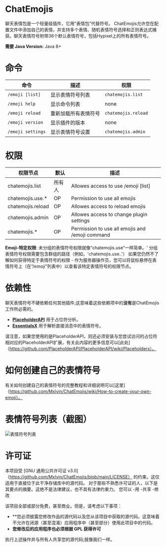 # ChatEmojis
聊天表情包是一个轻量级插件，它用“表情包”代替符号。
ChatEmojis允许您在配置文件中添加自己的表情，并支持多个表情、随机表情符号选择和正则表达式捕获。聊天表情符号附带36个默认表情符号，包括Hypixel上的所有表情符号。

**需要 Java Version:** Java 8+

# 命令
| 命令 | 描述 | 权限 |
| ------  | ------ | ------ |
| `/emoji [list]` | 显示表情符号列表 | `chatemojis.list` |
| `/emoji help` | 显示命令列表 | none |
| `/emoji reload` | 重新加载所有表情符号 | `chatemojis.reload` |
| `/emoji version` | 显示插件的版本 | none |
| `/emoji settings` | 显示表情符号设置 | `chatemojis.admin` |

# 权限
| 权限节点 | 默认 | 描述
| ------ | ------ | ------ |
| chatemojis.list | 所有人 | Allowes access to use /emoji [list] |
| chatemojis.use.* | OP | Permission to use all emojis |
| chatemojis.reload | OP | Allowes access to reload emojis |
| chatemojis.admin | OP | Allowes access to change plugin settings |
| chatemojis.* | OP | Permission to use all emojis and /emoji command |

**Emoji-特定权限**:
未分组的表情符号权限就像“chatemojis.use”一样简单。<name>'
分组表情符号权限需要包含群组的路径（例如，'chatemojis.use.<group-path>.<name>'）
如果您仍然不了解如何获得特定于表情符号的权限 - 作为服务器操作员，您可以将鼠标悬停在表情符号上（在“/emoji”列表中）以查看该特定表情符号的权限节点。

# 依赖性
聊天表情符号不硬依赖任何其他插件;这意味着这些依赖项中的**没有**是ChatEmojis工作所必需的。
- **[PlaceholderAPI](https://www.spigotmc.org/resources/placeholderapi.6245/)** 用于占位符分析。
- **[EssentialsX](https://www.spigotmc.org/resources/essentialsx.9089/)** 用于解析直接消息中的表情符号。

请注意，如果您使用的是PlaceholderAPI，则还必须安装与您尝试访问的占位符相对应的PlaceholderAPI扩展，有关此内容的更多信息可以[此处]（https://github.com/PlaceholderAPI/PlaceholderAPI/wiki/Placeholders）。

# 如何创建自己的表情符号
有关如何创建自己的表情符号的完整教程和详细说明可以[这里]（https://github.com/Mxlvin/ChatEmojis/wiki/How-to-create-your-own-emoji）。

# 表情符号列表（截图）
![表情符号列表](https://i.imgur.com/B0s6wga.png)

# 许可证
本项目受 [GNU 通用公共许可证 v3.0]（https://github.com/Mxlvin/ChatEmojis/blob/main/LICENSE） 的约束。这仅适用于直接位于此干净存储库中的源代码。
对于那些不熟悉许可证的人，以下是其要点的摘要。这绝不是法律建议，也不具有法律约束力。
您可以
 -用
 -共享
 -修改

该项目全部或部分免费，甚至商业。但是，请考虑以下事项：

- **您必须披露您修改作品的源代码以及您从该项目中获取的源代码。这意味着不允许在闭源（甚至混淆）应用程序中（甚至部分）使用此项目中的代码。
 - **您修改后的应用程序也必须根据 GPL 获得许可**

执行上述操作并与所有人共享您的源代码;就像我们一样。
